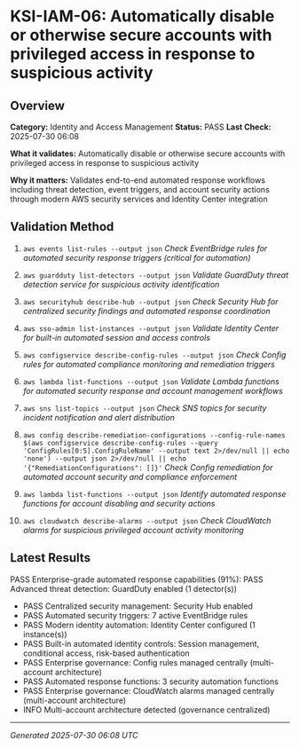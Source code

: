 # KSI-IAM-06: Automatically disable or otherwise secure accounts with privileged access in response to suspicious activity

## Overview

**Category:** Identity and Access Management
**Status:** PASS
**Last Check:** 2025-07-30 06:08

**What it validates:** Automatically disable or otherwise secure accounts with privileged access in response to suspicious activity

**Why it matters:** Validates end-to-end automated response workflows including threat detection, event triggers, and account security actions through modern AWS security services and Identity Center integration

## Validation Method

1. `aws events list-rules --output json`
   *Check EventBridge rules for automated security response triggers (critical for automation)*

2. `aws guardduty list-detectors --output json`
   *Validate GuardDuty threat detection service for suspicious activity identification*

3. `aws securityhub describe-hub --output json`
   *Check Security Hub for centralized security findings and automated response coordination*

4. `aws sso-admin list-instances --output json`
   *Validate Identity Center for built-in automated session and access controls*

5. `aws configservice describe-config-rules --output json`
   *Check Config rules for automated compliance monitoring and remediation triggers*

6. `aws lambda list-functions --output json`
   *Validate Lambda functions for automated security response and account management workflows*

7. `aws sns list-topics --output json`
   *Check SNS topics for security incident notification and alert distribution*

8. `aws config describe-remediation-configurations --config-rule-names $(aws configservice describe-config-rules --query 'ConfigRules[0:5].ConfigRuleName' --output text 2>/dev/null || echo 'none') --output json 2>/dev/null || echo '{"RemediationConfigurations": []}'`
   *Check Config remediation for automated account security and compliance enforcement*

9. `aws lambda list-functions --output json`
   *Identify automated response functions for account disabling and security actions*

10. `aws cloudwatch describe-alarms --output json`
   *Check CloudWatch alarms for suspicious privileged account activity monitoring*

## Latest Results

PASS Enterprise-grade automated response capabilities (91%): PASS Advanced threat detection: GuardDuty enabled (1 detector(s))
- PASS Centralized security management: Security Hub enabled
- PASS Automated security triggers: 7 active EventBridge rules
- PASS Modern identity automation: Identity Center configured (1 instance(s))
- PASS Built-in automated identity controls: Session management, conditional access, risk-based authentication
- PASS Enterprise governance: Config rules managed centrally (multi-account architecture)
- PASS Automated response functions: 3 security automation functions
- PASS Enterprise governance: CloudWatch alarms managed centrally (multi-account architecture)
- INFO Multi-account architecture detected (governance centralized)

---
*Generated 2025-07-30 06:08 UTC*